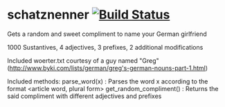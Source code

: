 # schatznenner [![Build Status](https://travis-ci.org/oldbrigde/schatznenner.svg?branch=master)](https://travis-ci.org/oldbrigde/schatznenner)
Gets a random and sweet compliment to name your German girlfriend

1000 Sustantives, 4 adjectives, 3 prefixes, 2 additional modifications

Included woerter.txt courtesy of a guy named "Greg" (http://www.byki.com/lists/german/greg's-german-nouns-part-1.html)

Included methods:
parse_word(x) : Parses the word x according to the format <article word, plural form>
get_random_compliment() : Returns the said compliment with different adjectives and prefixes

